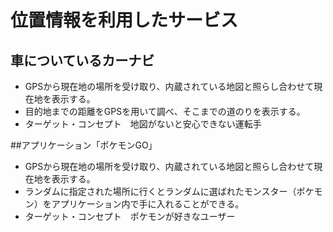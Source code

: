 # 位置情報を利用したサービス
## 車についているカーナビ
- GPSから現在地の場所を受け取り、内蔵されている地図と照らし合わせて現在地を表示する。
- 目的地までの距離をGPSを用いて調べ、そこまでの道のりを表示する。
 - ターゲット・コンセプト　地図がないと安心できない運転手
 
##アプリケーション「ポケモンGO」
- GPSから現在地の場所を受け取り、内蔵されている地図と照らし合わせて現在地を表示する。
- ランダムに指定された場所に行くとランダムに選ばれたモンスター（ポケモン）をアプリケーション内で手に入れることができる。
 - ターゲット・コンセプト　ポケモンが好きなユーザー
